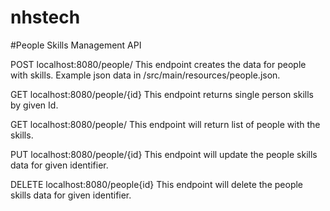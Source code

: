 # nhstech
#People Skills Management API

POST localhost:8080/people/
This endpoint creates the data for people with skills.
Example json data in /src/main/resources/people.json.

GET localhost:8080/people/{id}
This endpoint returns single person skills  by given Id.

GET localhost:8080/people/ 
This endpoint will return list of people with the skills.

PUT localhost:8080/people/{id}
This endpoint will update the people skills data for given identifier.

DELETE localhost:8080/people{id}
This endpoint will delete the people skills data for given identifier.
